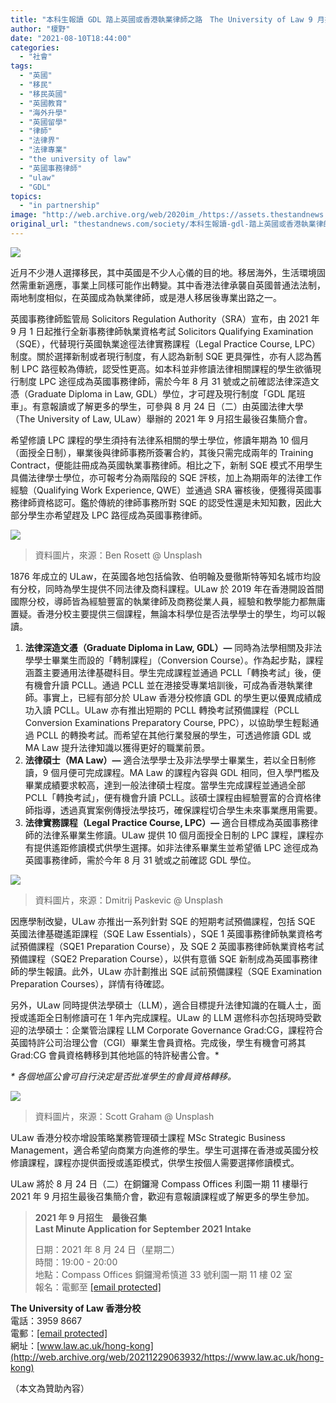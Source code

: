 ```yaml
---
title: "本科生報讀 GDL 踏上英國或香港執業律師之路　The University of Law 9 月招生　最後召集"
author: "榎野"
date: "2021-08-10T18:44:00"
categories:
  - "社會"
tags:
  - "英國"
  - "移民"
  - "移民英國"
  - "英國教育"
  - "海外升學"
  - "英國留學"
  - "律師"
  - "法律界"
  - "法律專業"
  - "the university of law"
  - "英國事務律師"
  - "ulaw"
  - "GDL"
topics:
  - "in partnership"
image: "http://web.archive.org/web/2020im_/https://assets.thestandnews.com/media/photos/ulaw476328_xdnYjrX.png"
original_url: "thestandnews.com/society/本科生報讀-gdl-踏上英國或香港執業律師之路-the-university-of-law-9-月招生-最後召集"
---
```

![](http://web.archive.org/web/2020im_/https://assets.thestandnews.com/media/photos/ulaw476328_xdnYjrX.png)

近月不少港人選擇移民，其中英國是不少人心儀的目的地。移居海外，生活環境固然需重新適應，事業上同樣可能作出轉變。其中香港法律承襲自英國普通法法制，兩地制度相似，在英國成為執業律師，或是港人移居後專業出路之一。

英國事務律師監管局 Solicitors Regulation Authority（SRA）宣布，由 2021 年 9 月 1 日起推行全新事務律師執業資格考試 Solicitors Qualifying Examination（SQE），代替現行英國執業途徑法律實務課程（Legal Practice Course, LPC）制度。關於選擇新制或者現行制度，有人認為新制 SQE 更具彈性，亦有人認為舊制 LPC 路徑較為傳統，認受性更高。如本科並非修讀法律相關課程的學生欲循現行制度 LPC 途徑成為英國事務律師，需於今年 8 月 31 號或之前確認法律深造文憑（Graduate Diploma in Law, GDL）學位，才可趕及現行制度「GDL 尾班車」。有意報讀或了解更多的學生，可參與 8 月 24 日（二）由英國法律大學（The University of Law, ULaw）舉辦的 2021 年 9 月招生最後召集簡介會。

希望修讀 LPC 課程的學生須持有法律系相關的學士學位，修讀年期為 10 個月（面授全日制），畢業後與律師事務所簽署合約，其後只需完成兩年的 Training Contract，便能註冊成為英國執業事務律師。相比之下，新制 SQE 模式不用學生具備法律學士學位，亦可報考分為兩階段的 SQE 評核，加上為期兩年的法律工作經驗（Qualifying Work Experience, QWE）並通過 SRA 審核後，便獲得英國事務律師資格認可。鑑於傳統的律師事務所對 SQE 的認受性還是未知知數，因此大部分學生亦希望趕及 LPC 路徑成為英國事務律師。

![](http://web.archive.org/web/2020im_/https://assets.thestandnews.com/media/photos/WdJkXFQ4VHY.jpg)
> 資料圖片，來源：Ben Rosett @ Unsplash

1876 年成立的 ULaw，在英國各地包括倫敦、伯明翰及曼徹斯特等知名城市均設有分校，同時為學生提供不同法律及商科課程。ULaw 於 2019 年在香港開設首間國際分校，導師皆為經驗豐富的執業律師及商務從業人員，經驗和教學能力都無庸置疑。香港分校主要提供三個課程，無論本科學位是否法學學士的學生，均可以報讀。

1.  **法律深造文憑（Graduate Diploma in Law, GDL）—** 同時為法學相關及非法學學士畢業生而設的「轉制課程」（Conversion Course）。作為起步點，課程涵蓋主要通用法律基礎科目。學生完成課程並通過 PCLL「轉換考試」後，便有機會升讀 PCLL。通過 PCLL 並在港接受專業培訓後，可成為香港執業律師。事實上，已經有部分於 ULaw 香港分校修讀 GDL 的學生更以優異成績成功入讀 PCLL。ULaw 亦有推出短期的 PCLL 轉換考試預備課程（PCLL Conversion Examinations Preparatory Course, PPC），以協助學生輕鬆通過 PCLL 的轉換考試。而希望在其他行業發展的學生，可透過修讀 GDL 或 MA Law 提升法律知識以獲得更好的職業前景。
2.  **法律碩士（MA Law）—** 適合法學學士及非法學學士畢業生，若以全日制修讀，9 個月便可完成課程。MA Law 的課程內容與 GDL 相同，但入學門檻及畢業成績要求較高，達到一般法律碩士程度。當學生完成課程並通過全部 PCLL「轉換考試」，便有機會升讀 PCLL。該碩士課程由經驗豐富的合資格律師指導，透過真實案例傳授法學技巧，確保課程切合學生未來事業應用需要。
3.  **法律實務課程（Legal Practice Course, LPC）—** 適合目標成為英國事務律師的法律系畢業生修讀。ULaw 提供 10 個月面授全日制的 LPC 課程，課程亦有提供遙距修讀模式供學生選擇。如非法律系畢業生並希望循 LPC 途徑成為英國事務律師，需於今年 8 月 31 號或之前確認 GDL 學位。

![](http://web.archive.org/web/2020im_/https://assets.thestandnews.com/media/photos/YjVa-F9P9kk.jpg)
> 資料圖片，來源：Dmitrij Paskevic @ Unsplash

因應學制改變，ULaw 亦推出一系列針對 SQE 的短期考試預備課程，包括 SQE 英國法律基礎遙距課程（SQE Law Essentials），SQE 1 英國事務律師執業資格考試預備課程（SQE1 Preparation Course），及 SQE 2 英國事務律師執業資格考試預備課程（SQE2 Preparation Course），以供有意循 SQE 新制成為英國事務律師的學生報讀。此外，ULaw 亦計劃推出 SQE 試前預備課程（SQE Examination Preparation Courses），詳情有待確認。

另外，ULaw 同時提供法學碩士（LLM），適合目標提升法律知識的在職人士，面授或遙距全日制修讀可在 1 年內完成課程。ULaw 的 LLM 選修科亦包括現時受歡迎的法學碩士：企業管治課程 LLM Corporate Governance Grad:CG，課程符合英國特許公司治理公會（CGI）畢業生會員資格。完成後，學生有機會可將其 Grad:CG 會員資格轉移到其他地區的特許秘書公會。\*

_\* 各個地區公會可自行決定是否批准學生的會員資格轉移。_

![](http://web.archive.org/web/2020im_/https://assets.thestandnews.com/media/photos/OQMZwNd3ThU.jpg)
> 資料圖片，來源：Scott Graham @ Unsplash

ULaw 香港分校亦增設策略業務管理碩士課程 MSc Strategic Business Management，適合希望向商業方向進修的學生。學生可選擇在香港或英國分校修讀課程，課程亦提供面授或遙距模式，供學生按個人需要選擇修讀模式。

ULaw 將於 8 月 24 日（二）在銅鑼灣 Compass Offices 利園一期 11 樓舉行 2021 年 9 月招生最後召集簡介會，歡迎有意報讀課程或了解更多的學生參加。

> **2021 年 9 月招生　最後召集  
> Last Minute Application for September 2021 Intake**
> 
> 日期：2021 年 8 月 24 日（星期二）  
> 時間：19:00 - 20:00  
> 地點：Compass Offices 銅鑼灣希慎道 33 號利園一期 11 樓 02 室  
> 報名：電郵至 [\[email protected\]](/web/20211229063932/https://www.thestandnews.com/cdn-cgi/l/email-protection#e8bb9c9d8c91a0a3a884899fc6898bc69d83)

**The University of Law 香港分校**  
電話：3959 8667  
電郵：[\[email protected\]](/web/20211229063932/https://www.thestandnews.com/cdn-cgi/l/email-protection#88dbfcfdecf1c0c3c8e4e9ffa6e9eba6fde3)  
網址：[www.law.ac.uk/hong-kong](http://web.archive.org/web/20211229063932/https://www.law.ac.uk/hong-kong)

（本文為贊助內容）